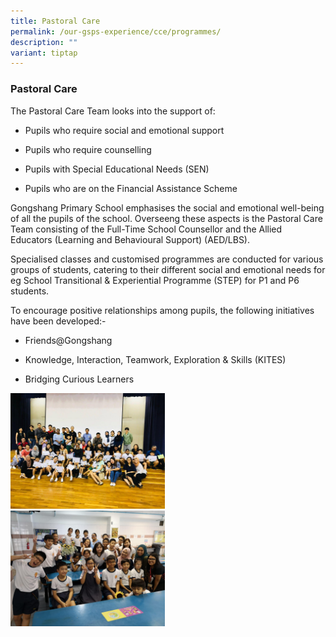 ```yaml
---
title: Pastoral Care
permalink: /our-gsps-experience/cce/programmes/
description: ""
variant: tiptap
---
```

<h3><strong>Pastoral Care</strong></h3>
<p>The Pastoral Care Team looks into the support of:</p>
<ul data-tight="true" class="tight">
<li>
<p>Pupils who require social and emotional support&nbsp;</p>
</li>
<li>
<p>Pupils who require counselling&nbsp;</p>
</li>
<li>
<p>Pupils with Special Educational Needs (SEN)&nbsp;</p>
</li>
<li>
<p>Pupils who are on the Financial Assistance Scheme</p>
</li>
</ul>
<p>Gongshang Primary School emphasises the social and emotional well-being
of all the pupils of the school. Overseeng these aspects is the Pastoral
Care Team consisting of the Full-Time School Counsellor and the Allied
Educators (Learning and Behavioural Support) (AED/LBS).&nbsp;&nbsp;</p>
<p>Specialised classes and customised programmes are conducted for various
groups of students, catering to their different social and emotional needs
for eg School Transitional &amp; Experiential Programme (STEP) for P1 and
P6 students.</p>
<p>To encourage positive relationships among pupils, the following initiatives
have been developed:-</p>
<ul data-tight="true" class="tight">
<li>
<p>Friends@Gongshang</p>
</li>
<li>
<p>Knowledge, Interaction, Teamwork, Exploration &amp; Skills (KITES)</p>
</li>
<li>
<p>Bridging Curious Learners</p>
</li>
</ul>
<div class="isomer-image-wrapper">
<img style="width:49%" height="auto" width="100%" src="/images/pastoral1.jpg">
</div>
<div class="isomer-image-wrapper">
<img style="width:49%" height="auto" width="100%" src="/images/pastoral2.jpg">
</div>
<p></p>